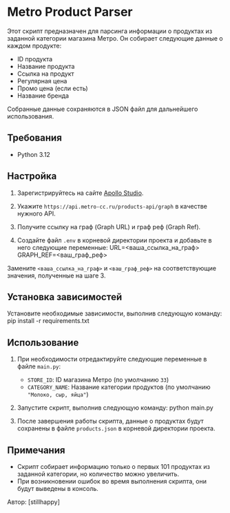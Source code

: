 # Metro Product Parser

Этот скрипт предназначен для парсинга информации о продуктах из заданной категории магазина Метро. Он собирает следующие данные о каждом продукте:

- ID продукта
- Название продукта
- Ссылка на продукт
- Регулярная цена
- Промо цена (если есть)
- Название бренда

Собранные данные сохраняются в JSON файл для дальнейшего использования.

## Требования

- Python 3.12

## Настройка

1. Зарегистрируйтесь на сайте [Apollo Studio](https://studio.apollographql.com/graph).

2. Укажите `https://api.metro-cc.ru/products-api/graph` в качестве нужного API.

3. Получите ссылку на граф (Graph URL) и граф реф (Graph Ref).

4. Создайте файл `.env` в корневой директории проекта и добавьте в него следующие переменные:
URL=<ваша_ссылка_на_граф>
GRAPH_REF=<ваш_граф_реф>



Замените `<ваша_ссылка_на_граф>` и `<ваш_граф_реф>` на соответствующие значения, полученные на шаге 3.

## Установка зависимостей

Установите необходимые зависимости, выполнив следующую команду:
pip install -r requirements.txt



## Использование

1. При необходимости отредактируйте следующие переменные в файле `main.py`:

   - `STORE_ID`: ID магазина Метро (по умолчанию `33`)
   - `CATEGORY_NAME`: Название категории продуктов (по умолчанию `"Молоко, сыр, яйца"`)

2. Запустите скрипт, выполнив следующую команду:
python main.py

3. После завершения работы скрипта, данные о продуктах будут сохранены в файле `products.json` в корневой директории проекта.

## Примечания

- Скрипт собирает информацию только о первых 101 продуктах из заданной категории, но количество можно увеличить.
- При возникновении ошибок во время выполнения скрипта, они будут выведены в консоль.

Автор: [stillhappy]
